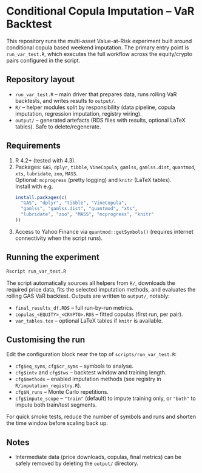 # Conditional Copula Imputation – VaR Backtest

This repository runs the multi-asset Value-at-Risk experiment built around conditional copula based weekend imputation. The primary entry point is `run_var_test.R`, which executes the full workflow across the equity/crypto pairs configured in the script.

## Repository layout
- `run_var_test.R` – main driver that prepares data, runs rolling VaR backtests, and writes results to `output/`.
- `R/` – helper modules split by responsibility (data pipeline, copula imputation, regression imputation, registry wiring).
- `output/` – generated artefacts (RDS files with results, optional LaTeX tables). Safe to delete/regenerate.

## Requirements
1. R 4.2+ (tested with 4.3).
2. Packages: `GAS`, `dplyr`, `tibble`, `VineCopula`, `gamlss`, `gamlss.dist`, `quantmod`, `xts`, `lubridate`, `zoo`, `MASS`.  
   Optional: `mcprogress` (pretty logging) and `knitr` (LaTeX tables).  
   Install with e.g.
   ```r
   install.packages(c(
     "GAS", "dplyr", "tibble", "VineCopula",
     "gamlss", "gamlss.dist", "quantmod", "xts",
     "lubridate", "zoo", "MASS", "mcprogress", "knitr"
   ))
   ```
3. Access to Yahoo Finance via `quantmod::getSymbols()` (requires internet connectivity when the script runs).

## Running the experiment
```r
Rscript run_var_test.R
```
The script automatically sources all helpers from `R/`, downloads the required price data, fits the selected imputation methods, and evaluates the rolling GAS VaR backtest. Outputs are written to `output/`, notably:
- `final_results_df.RDS` – full run-by-run metrics.
- `copulas_<EQUITY>_<CRYPTO>.RDS` – fitted copulas (first run, per pair).
- `var_tables.tex` – optional LaTeX tables if `knitr` is available.

## Customising the run
Edit the configuration block near the top of `scripts/run_var_test.R`:
- `cfg$eq_syms`, `cfg$cr_syms` – symbols to analyse.
- `cfg$intv` and `cfg$tws` – backtest window and training length.
- `cfg$methods` – enabled imputation methods (see registry in `R/imputation_registry.R`).
- `cfg$N_runs` – Monte Carlo repetitions.
- `cfg$impute_scope` – `"train"` (default) to impute training only, or `"both"` to impute both train/test segments.

For quick smoke tests, reduce the number of symbols and runs and shorten the time window before scaling back up.

## Notes
- Intermediate data (price downloads, copulas, final metrics) can be safely removed by deleting the `output/` directory.

